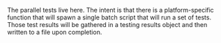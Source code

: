 The parallel tests live here.  The intent is that
there is a platform-specific function that will spawn
a single batch script that will run a set of tests.
Those test results will be gathered in a testing results
object and then written to a file upon completion.
